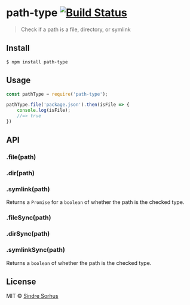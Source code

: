 # path-type [![Build Status](https://travis-ci.org/sindresorhus/path-type.svg?branch=master)](https://travis-ci.org/sindresorhus/path-type)

> Check if a path is a file, directory, or symlink

## Install

```
$ npm install path-type
```

## Usage

```js
const pathType = require('path-type');

pathType.file('package.json').then(isFile => {
	console.log(isFile);
	//=> true
})
```

## API

### .file(path)
### .dir(path)
### .symlink(path)

Returns a `Promise` for a `boolean` of whether the path is the checked type.

### .fileSync(path)
### .dirSync(path)
### .symlinkSync(path)

Returns a `boolean` of whether the path is the checked type.

## License

MIT © [Sindre Sorhus](https://sindresorhus.com)
